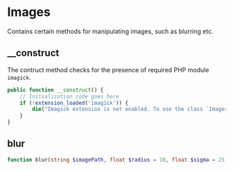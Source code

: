 # Images
Contains certain methods for manipulating images, such as blurring etc.

## __construct
The contruct method checks for the presence of required PHP module `imagick`.
```php
public function __construct() {
    // Initialization code goes here
    if (!extension_loaded('imagick')) {
        die("Imagick extension is not enabled. To use the class `Images` you must have Imagick extension enabled.");
    }
}
```

## blur
```php
function blur(string $imagePath, float $radius = 10, float $sigma = 25, int $channel = imagick::CHANNEL_ALL)
```